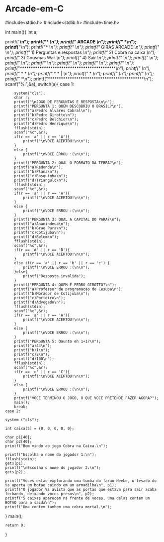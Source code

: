 # Arcade-em-C

#include<stdio.h>
#include<stdlib.h>
#include<time.h>

int main(){
	int a;
	
printf("********************************************\n");
printf("*                                          *\n");
printf("*                 ARCADE                   *\n");
printf("*                                          *\n");
printf("********************************************\n");
printf("*                                          *\n");
printf("*                                          *\n");
printf("*              GIRAS ARCADE                *\n");
printf("*                                          *\n");
printf("* 1) Perguntas e respostas                 *\n");
printf("* 2) Cobra na caixa                        *\n");
printf("* 3) Gousmas War                           *\n");
printf("* 4) Sair                                  *\n");
printf("*                                          *\n");
printf("*                                          *\n");
printf("*                                          *\n");
printf("*                                          *\n");
printf("*                                          *\n");
printf("*                                          *\n");
printf("*                                          *\n");
printf("********************************************\n");
printf("*                                          *\n");
printf("*      *                         *         *\n");
printf("*     * *                        |         *\n");
printf("*      *                                   *\n");
printf("*                                          *\n");
printf("*                                          *\n");
printf("*                                          *\n");
printf("********************************************\n");
scanf("%i",&a);
switch(a){
	case 1:
		
		system("cls");
		char r;
		printf("\nJOGO DE PERGUNTAS E RESPOSTA\n\n");
		printf("PERGUNTA 1: QUEM DESCOBRIU O BRASIL?\n");
		printf("a)Pedro Alvares Cabral\n");
		printf("b)Pedro Girotto\n");
		printf("c)Pedro Belchior\n");
		printf("d)Pedro Henrique\n");
		fflush(stdin);
		scanf("%c",&r);
		if(r == 'a' || r == 'A'){
			printf("\nVOCE ACERTOU!\n\n");
		}
		else {
			printf("\nVOCE ERROU :(\n\n");
		}
		printf("PERGUNTA 2: QUAL O FORMATO DA TERRA?\n");
		printf("a)Redonda\n");
		printf("b)Plana\n");
		printf("c)Rosquinha\n");
		printf("d)Triangulo\n");
		fflush(stdin);
		scanf("%c",&r);
		if(r == 'a' || r == 'A'){
			printf("\nVOCE ACERTOU!\n\n");
		}
		else {
			printf("\nVOCE ERROU :(\n\n");
		}
		printf("PERGUNTA 3: QUAL A CAPITAL DO PARA?\n");
		printf("a)Ananindeua\n");
		printf("b)Grao Para\n");
		printf("c)Cotijuba\n");
		printf("d)Belem\n");
		fflush(stdin);
		scanf("%c",&r);
		if(r == 'd' || r == 'D'){
			printf("\nVOCE ACERTOU!\n\n");
		}
		else if(r == 'a' || r == 'b' || r == 'c') {
			printf("\nVOCE ERROU :(\n\n");
		}else{
			printf("Resposta invalida");
		}
		printf("PERGUNTA 4: QUEM É PEDRO GIROTTO?\n");
		printf("a)Professor de programacao do Cesupa\n");
		printf("b)Morador de Cotijuba\n");
		printf("c)Porteiro\n");
		printf("d)Advogado\n");
		fflush(stdin);
		scanf("%c",&r);
		if(r == 'a' || r == 'A'){
			printf("\nVOCE ACERTOU!\n\n");
		}
		else {
			printf("\nVOCE ERROU :(\n\n");
		}
		printf("PERGUNTA 5: Qaunto eh 1+1?\n");
		printf("a)44\n");
		printf("b)1\n");
		printf("c)2\n");
		printf("d)100\n");
		fflush(stdin);
		scanf("%c",&r);
		if(r == 'c' || r == 'C'){
			printf("\nVOCE ACERTOU!\n\n");
		}
		else {
			printf("\nVOCE ERROU :(\n\n");
		} 
		printf("VOCE TERMINOU O JOGO, O QUE VOCE PRETENDE FAZER AGORA?");
		main();
		break;
	case 2:
	
	system ("cls");
	
	int caixa[5] = {0, 0, 0, 0, 0};
	
	char p1[40];
	char p2[40];
	printf("Bem vindo ao jogo Cobra na Caixa.\n");
	
	printf("Escolha o nome do jogador 1:\n");
	fflush(stdin);
	gets(p1);
	printf("\nEscolha o nome do jogador 2:\n");
	gets(p2);
	
	printf("Voces estao explorando uma tumba do farao Neebe, o lesado do %s aperta um botao caindo em um armadilha\n", p1);
	printf("O jogador %s avista que as portas que estava para sair acaba fechando, deixando voces presos\n", p2);
	printf("5 caixas aparecem na frente de voces, uma delas contem um BOTAO para a saida\n");
	printf("Uma contem tambem uma cobra mortal.\n");
	
	
}	main();
	
	
	return 0;
}   
